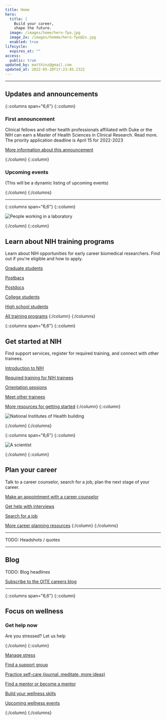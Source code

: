 ```yaml
---
title: Home
hero:
  title: |
    Build your career,
    shape the future.
  image: /images/home/hero-fpo.jpg
  image_2x: /images/homme/hero-fpo@2x.jpg
  enabled: true
lifecycle:
  expires_at: ""
access:
  public: true
updated_by: matthinz@gmail.com
updated_at: 2022-05-20T17:23:45.232Z
---
```

- - -

## Updates and announcements

{::columns span="6,6"}
{::column}


### First announcement

Clinical fellows and other health professionals affiliated with Duke or the NIH can earn a Master of Health Sciences in Clinical Research. Read more. The priority application deadline is April 15 for 2022-2023

[More information about this announcement](#test)



{:/column}
{::column}



### Upcoming events

(This will be a dynamic listing of upcoming events)



{:/column}
{:/columns}

- - -

{::columns span="6,6"}
{::column}



![People working in a laboratory](/images/home/lab01.jpg)




{:/column}
{::column}
## Learn about NIH training programs

Learn about NIH opportunities for early career biomedical researchers. Find out if you're eligible and how to apply.

[Graduate students](#TODO)

[Postbacs](#TODO)

[Postdocs](#TODO)

[College students](#TODO)

[High school students](#TODO)

[All training programs](#TODO)
{:/column}
{:/columns}

{::columns span="6,6"}
{::column}
## Get started at NIH

Find support services, register for required training, and connect with other trainees.

[Introduction to NIH](#TODO)

[Required training for NIH trainees](#TODO)

[Orientation sessions](#TODO)

[Meet other trainees](#TODO)

[More resources for getting started](#TODO)
{:/column}
{::column}



![National Institutes of Health building](/images/home/nih01.jpg)



{:/column}
{:/columns}

{::columns span="6,6"}
{::column}



![A scientist](/images/home/scientist01.jpg)



{:/column}
{::column}
## Plan your career

Talk to a career counselor, search for a job, plan the next stage of your career.

[Make an appointment with a career counselor](#TODO)

[Get help with interviews](#TODO)

[Search for a job](#TODO)

[More career planning resources](#TODO)
{:/column}
{:/columns}

- - -

TODO: Headshots / quotes

- - -

## Blog

TODO: Blog headlines

[Subscribe to the OITE careers blog](#TODO)

- - -

{::columns span="6,6"}
{::column}

## Focus on wellness

### Get help now

Are you stressed?
Let us help

{:/column}
{::column}

[Manage stress](#TODO)

[Find a support group](#TODO)

[Practice self-care (journal, meditate, more ideas)](#TODO)

[Find a mentor or become a mentor](#TODO)

[Build your wellness skills](#TODO)

[Upcoming wellness events](#TODO)

{:/column}
{:/columns}